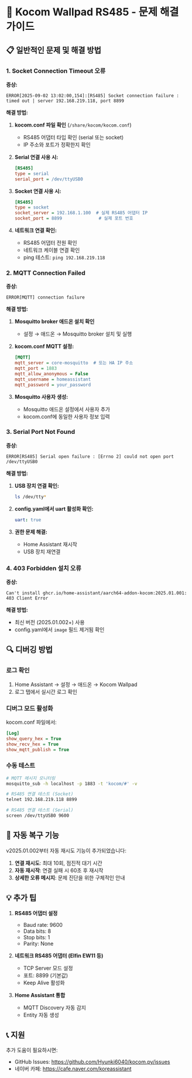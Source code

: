 # 🔧 Kocom Wallpad RS485 - 문제 해결 가이드

## 📋 일반적인 문제 및 해결 방법

### 1. Socket Connection Timeout 오류

**증상:**
```
ERROR[2025-09-02 13:02:00,154]:[RS485] Socket connection failure : timed out | server 192.168.219.118, port 8899
```

**해결 방법:**

1. **kocom.conf 파일 확인** (`/share/kocom/kocom.conf`)
   - RS485 어댑터 타입 확인 (serial 또는 socket)
   - IP 주소와 포트가 정확한지 확인
   
2. **Serial 연결 사용 시:**
   ```ini
   [RS485]
   type = serial
   serial_port = /dev/ttyUSB0
   ```
   
3. **Socket 연결 사용 시:**
   ```ini
   [RS485]
   type = socket
   socket_server = 192.168.1.100  # 실제 RS485 어댑터 IP
   socket_port = 8899              # 실제 포트 번호
   ```

4. **네트워크 연결 확인:**
   - RS485 어댑터 전원 확인
   - 네트워크 케이블 연결 확인
   - ping 테스트: `ping 192.168.219.118`

### 2. MQTT Connection Failed

**증상:**
```
ERROR[MQTT] connection failure
```

**해결 방법:**

1. **Mosquitto broker 애드온 설치 확인**
   - 설정 → 애드온 → Mosquitto broker 설치 및 실행

2. **kocom.conf MQTT 설정:**
   ```ini
   [MQTT]
   mqtt_server = core-mosquitto  # 또는 HA IP 주소
   mqtt_port = 1883
   mqtt_allow_anonymous = False
   mqtt_username = homeassistant
   mqtt_password = your_password
   ```

3. **Mosquitto 사용자 생성:**
   - Mosquitto 애드온 설정에서 사용자 추가
   - kocom.conf에 동일한 사용자 정보 입력

### 3. Serial Port Not Found

**증상:**
```
ERROR[RS485] Serial open failure : [Errno 2] could not open port /dev/ttyUSB0
```

**해결 방법:**

1. **USB 장치 연결 확인:**
   ```bash
   ls /dev/tty*
   ```

2. **config.yaml에서 uart 활성화 확인:**
   ```yaml
   uart: true
   ```

3. **권한 문제 해결:**
   - Home Assistant 재시작
   - USB 장치 재연결

### 4. 403 Forbidden 설치 오류

**증상:**
```
Can't install ghcr.io/home-assistant/aarch64-addon-kocom:2025.01.001: 403 Client Error
```

**해결 방법:**
- 최신 버전 (2025.01.002+) 사용
- config.yaml에서 `image` 필드 제거됨 확인

## 🔍 디버깅 방법

### 로그 확인
1. Home Assistant → 설정 → 애드온 → Kocom Wallpad
2. 로그 탭에서 실시간 로그 확인

### 디버그 모드 활성화
kocom.conf 파일에서:
```ini
[Log]
show_query_hex = True
show_recv_hex = True
show_mqtt_publish = True
```

### 수동 테스트
```bash
# MQTT 메시지 모니터링
mosquitto_sub -h localhost -p 1883 -t 'kocom/#' -v

# RS485 연결 테스트 (Socket)
telnet 192.168.219.118 8899

# RS485 연결 테스트 (Serial)
screen /dev/ttyUSB0 9600
```

## 🔄 자동 복구 기능

v2025.01.002부터 자동 재시도 기능이 추가되었습니다:

1. **연결 재시도**: 최대 10회, 점진적 대기 시간
2. **자동 재시작**: 연결 실패 시 60초 후 재시작
3. **상세한 오류 메시지**: 문제 진단을 위한 구체적인 안내

## 💡 추가 팁

1. **RS485 어댑터 설정**
   - Baud rate: 9600
   - Data bits: 8
   - Stop bits: 1
   - Parity: None

2. **네트워크 RS485 어댑터 (Elfin EW11 등)**
   - TCP Server 모드 설정
   - 포트: 8899 (기본값)
   - Keep Alive 활성화

3. **Home Assistant 통합**
   - MQTT Discovery 자동 감지
   - Entity 자동 생성

## 📞 지원

추가 도움이 필요하시면:
- GitHub Issues: https://github.com/Hyunki6040/kocom.py/issues
- 네이버 카페: https://cafe.naver.com/koreassistant